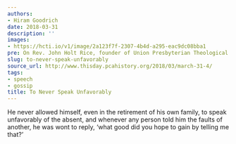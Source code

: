 ```yaml
---
authors:
- Hiram Goodrich
date: 2018-03-31
description: ''
images:
- https://hcti.io/v1/image/2a123f7f-2307-4b4d-a295-eac9dc08bba1
pre: On Rev. John Holt Rice, founder of Union Presbyterian Theological Seminary
slug: to-never-speak-unfavorably
source_url: http://www.thisday.pcahistory.org/2018/03/march-31-4/
tags:
- speech
- gossip
title: To Never Speak Unfavorably
---
```


He never allowed himself, even in the retirement of his own family, to speak unfavorably of the absent, and whenever any person told him the faults of another, he was wont to reply, ‘what good did you hope to gain by telling me that?’